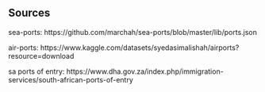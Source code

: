 ## Sources
<p>sea-ports: https://github.com/marchah/sea-ports/blob/master/lib/ports.json</p>
<p>air-ports: https://www.kaggle.com/datasets/syedasimalishah/airports?resource=download</p>
<p>sa ports of entry: https://www.dha.gov.za/index.php/immigration-services/south-african-ports-of-entry</p>
